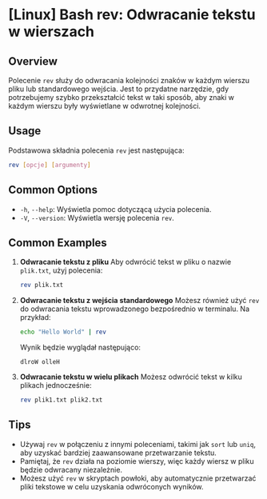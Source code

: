 # [Linux] Bash rev: Odwracanie tekstu w wierszach

## Overview
Polecenie `rev` służy do odwracania kolejności znaków w każdym wierszu pliku lub standardowego wejścia. Jest to przydatne narzędzie, gdy potrzebujemy szybko przekształcić tekst w taki sposób, aby znaki w każdym wierszu były wyświetlane w odwrotnej kolejności.

## Usage
Podstawowa składnia polecenia `rev` jest następująca:

```bash
rev [opcje] [argumenty]
```

## Common Options
- `-h`, `--help`: Wyświetla pomoc dotyczącą użycia polecenia.
- `-V`, `--version`: Wyświetla wersję polecenia `rev`.

## Common Examples

1. **Odwracanie tekstu z pliku**
   Aby odwrócić tekst w pliku o nazwie `plik.txt`, użyj polecenia:

   ```bash
   rev plik.txt
   ```

2. **Odwracanie tekstu z wejścia standardowego**
   Możesz również użyć `rev` do odwracania tekstu wprowadzonego bezpośrednio w terminalu. Na przykład:

   ```bash
   echo "Hello World" | rev
   ```

   Wynik będzie wyglądał następująco:

   ```
   dlroW olleH
   ```

3. **Odwracanie tekstu w wielu plikach**
   Możesz odwrócić tekst w kilku plikach jednocześnie:

   ```bash
   rev plik1.txt plik2.txt
   ```

## Tips
- Używaj `rev` w połączeniu z innymi poleceniami, takimi jak `sort` lub `uniq`, aby uzyskać bardziej zaawansowane przetwarzanie tekstu.
- Pamiętaj, że `rev` działa na poziomie wierszy, więc każdy wiersz w pliku będzie odwracany niezależnie.
- Możesz użyć `rev` w skryptach powłoki, aby automatycznie przetwarzać pliki tekstowe w celu uzyskania odwróconych wyników.